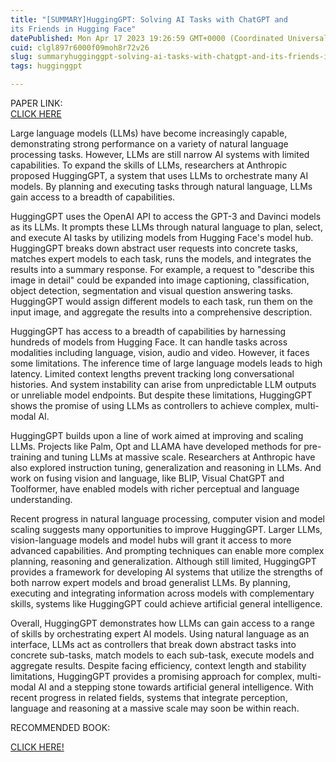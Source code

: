 ```yaml
---
title: "[SUMMARY]HuggingGPT: Solving AI Tasks with ChatGPT and
its Friends in Hugging Face"
datePublished: Mon Apr 17 2023 19:26:59 GMT+0000 (Coordinated Universal Time)
cuid: clgl897r6000f09moh8r72v26
slug: summaryhugginggpt-solving-ai-tasks-with-chatgpt-and-its-friends-in-hugging-face
tags: hugginggpt

---
```


PAPER LINK:  
[CLICK HERE](https://arxiv.org/pdf/2303.17580.pdf)

Large language models (LLMs) have become increasingly capable, demonstrating strong performance on a variety of natural language processing tasks. However, LLMs are still narrow AI systems with limited capabilities. To expand the skills of LLMs, researchers at Anthropic proposed HuggingGPT, a system that uses LLMs to orchestrate many AI models. By planning and executing tasks through natural language, LLMs gain access to a breadth of capabilities.

HuggingGPT uses the OpenAI API to access the GPT-3 and Davinci models as its LLMs. It prompts these LLMs through natural language to plan, select, and execute AI tasks by utilizing models from Hugging Face's model hub. HuggingGPT breaks down abstract user requests into concrete tasks, matches expert models to each task, runs the models, and integrates the results into a summary response. For example, a request to "describe this image in detail" could be expanded into image captioning, classification, object detection, segmentation and visual question answering tasks. HuggingGPT would assign different models to each task, run them on the input image, and aggregate the results into a comprehensive description.

HuggingGPT has access to a breadth of capabilities by harnessing hundreds of models from Hugging Face. It can handle tasks across modalities including language, vision, audio and video. However, it faces some limitations. The inference time of large language models leads to high latency. Limited context lengths prevent tracking long conversational histories. And system instability can arise from unpredictable LLM outputs or unreliable model endpoints. But despite these limitations, HuggingGPT shows the promise of using LLMs as controllers to achieve complex, multi-modal AI.

HuggingGPT builds upon a line of work aimed at improving and scaling LLMs. Projects like Palm, Opt and LLAMA have developed methods for pre-training and tuning LLMs at massive scale. Researchers at Anthropic have also explored instruction tuning, generalization and reasoning in LLMs. And work on fusing vision and language, like BLIP, Visual ChatGPT and Toolformer, have enabled models with richer perceptual and language understanding.

Recent progress in natural language processing, computer vision and model scaling suggests many opportunities to improve HuggingGPT. Larger LLMs, vision-language models and model hubs will grant it access to more advanced capabilities. And prompting techniques can enable more complex planning, reasoning and generalization. Although still limited, HuggingGPT provides a framework for developing AI systems that utilize the strengths of both narrow expert models and broad generalist LLMs. By planning, executing and integrating information across models with complementary skills, systems like HuggingGPT could achieve artificial general intelligence.

Overall, HuggingGPT demonstrates how LLMs can gain access to a range of skills by orchestrating expert AI models. Using natural language as an interface, LLMs act as controllers that break down abstract tasks into concrete sub-tasks, match models to each sub-task, execute models and aggregate results. Despite facing efficiency, context length and stability limitations, HuggingGPT provides a promising approach for complex, multi-modal AI and a stepping stone towards artificial general intelligence. With recent progress in related fields, systems that integrate perception, language and reasoning at a massive scale may soon be within reach.

RECOMMENDED BOOK:

[CLICK HERE!](https://amzn.to/3KLFE9Z)